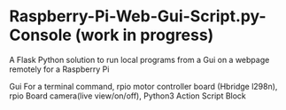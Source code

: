 # Raspberry-Pi-Web-Gui-Script.py-Console (work in progress)
A Flask Python solution to run local programs from a Gui on a webpage remotely for a Raspberry Pi

Gui For a terminal command, rpio motor controller board (Hbridge l298n), rpio Board camera(live view/on/off), Python3 Action Script Block
